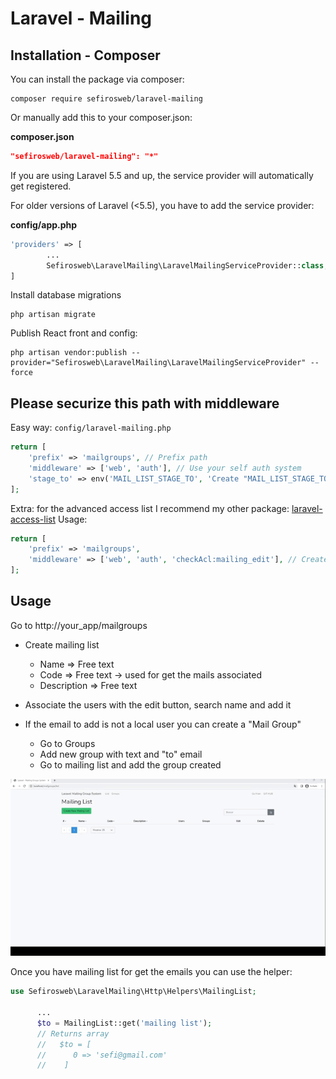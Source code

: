 # Laravel - Mailing

## Installation - Composer

You can install the package via composer:

```
composer require sefirosweb/laravel-mailing
```

Or manually add this to your composer.json:

**composer.json**

```json
"sefirosweb/laravel-mailing": "*"
```

If you are using Laravel 5.5 and up, the service provider will automatically get registered.

For older versions of Laravel (<5.5), you have to add the service provider:

**config/app.php**

```php
'providers' => [
        ...
    	Sefirosweb\LaravelMailing\LaravelMailingServiceProvider::class,
]
```

Install database migrations

```
php artisan migrate
```

Publish React front and config:

```
php artisan vendor:publish --provider="Sefirosweb\LaravelMailing\LaravelMailingServiceProvider" --force
```

## <strong>Please securize this path with middleware</strong>

Easy way: `config/laravel-mailing.php`

```php
return [
    'prefix' => 'mailgroups', // Prefix path
    'middleware' => ['web', 'auth'], // Use your self auth system
    'stage_to' => env('MAIL_LIST_STAGE_TO', 'Create "MAIL_LIST_STAGE_TO" in .env with default mail'), // Used for staging area, if not are in production return this value
];

```

Extra: for the advanced access list I recommend my other package: [laravel-access-list](https://github.com/sefirosweb/laravel-access-list)
Usage:

```php
return [
    'prefix' => 'mailgroups',
    'middleware' => ['web', 'auth', 'checkAcl:mailing_edit'], // Create access list "mailing_edit" and assign to role and user
];


```

## Usage

Go to http://your_app/mailgroups

- Create mailing list

  - Name => Free text
  - Code => Free text -> used for get the mails associated
  - Description => Free text

- Associate the users with the edit button, search name and add it
- If the email to add is not a local user you can create a "Mail Group"
  - Go to Groups
  - Add new group with text and "to" email
  - Go to mailing list and add the group created

![image](https://raw.githubusercontent.com/sefirosweb/laravel-mailing/master/docs/how_to.gif)

Once you have mailing list for get the emails you can use the helper:

```php
use Sefirosweb\LaravelMailing\Http\Helpers\MailingList;

      ...
      $to = MailingList::get('mailing list');
      // Returns array
      //   $to = [
      //      0 => 'sefi@gmail.com'
      //    ]

```
